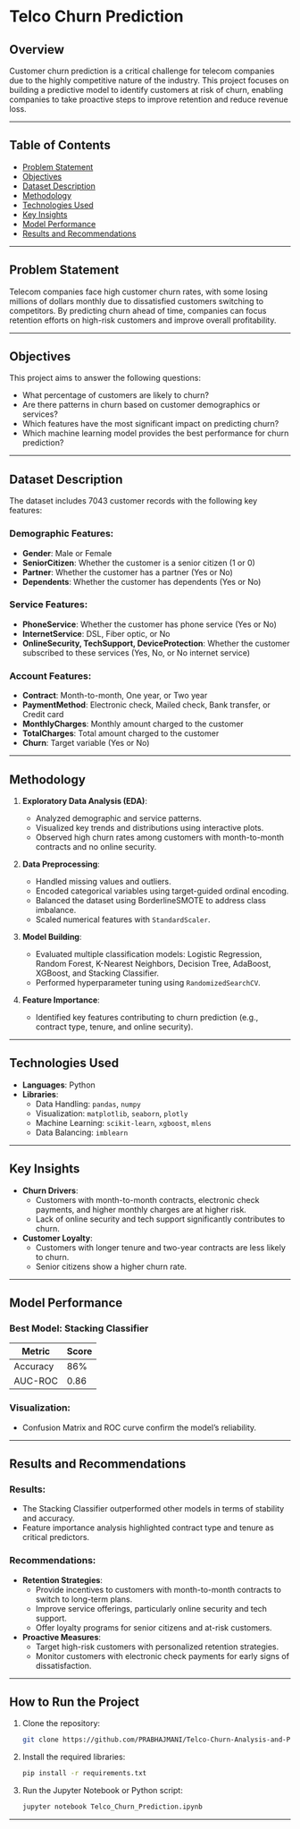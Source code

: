 # Telco Churn Prediction

## Overview

Customer churn prediction is a critical challenge for telecom companies due to the highly competitive nature of the industry. This project focuses on building a predictive model to identify customers at risk of churn, enabling companies to take proactive steps to improve retention and reduce revenue loss.

---

## Table of Contents

- [Problem Statement](#problem-statement)
- [Objectives](#objectives)
- [Dataset Description](#dataset-description)
- [Methodology](#methodology)
- [Technologies Used](#technologies-used)
- [Key Insights](#key-insights)
- [Model Performance](#model-performance)
- [Results and Recommendations](#results-and-recommendations)

---

## Problem Statement

Telecom companies face high customer churn rates, with some losing millions of dollars monthly due to dissatisfied customers switching to competitors. By predicting churn ahead of time, companies can focus retention efforts on high-risk customers and improve overall profitability.

---

## Objectives

This project aims to answer the following questions:
- What percentage of customers are likely to churn?
- Are there patterns in churn based on customer demographics or services?
- Which features have the most significant impact on predicting churn?
- Which machine learning model provides the best performance for churn prediction?

---

## Dataset Description

The dataset includes 7043 customer records with the following key features:

### Demographic Features:
- **Gender**: Male or Female
- **SeniorCitizen**: Whether the customer is a senior citizen (1 or 0)
- **Partner**: Whether the customer has a partner (Yes or No)
- **Dependents**: Whether the customer has dependents (Yes or No)

### Service Features:
- **PhoneService**: Whether the customer has phone service (Yes or No)
- **InternetService**: DSL, Fiber optic, or No
- **OnlineSecurity, TechSupport, DeviceProtection**: Whether the customer subscribed to these services (Yes, No, or No internet service)

### Account Features:
- **Contract**: Month-to-month, One year, or Two year
- **PaymentMethod**: Electronic check, Mailed check, Bank transfer, or Credit card
- **MonthlyCharges**: Monthly amount charged to the customer
- **TotalCharges**: Total amount charged to the customer
- **Churn**: Target variable (Yes or No)

---

## Methodology

1. **Exploratory Data Analysis (EDA)**:
   - Analyzed demographic and service patterns.
   - Visualized key trends and distributions using interactive plots.
   - Observed high churn rates among customers with month-to-month contracts and no online security.

2. **Data Preprocessing**:
   - Handled missing values and outliers.
   - Encoded categorical variables using target-guided ordinal encoding.
   - Balanced the dataset using BorderlineSMOTE to address class imbalance.
   - Scaled numerical features with `StandardScaler`.

3. **Model Building**:
   - Evaluated multiple classification models: Logistic Regression, Random Forest, K-Nearest Neighbors, Decision Tree, AdaBoost, XGBoost, and Stacking Classifier.
   - Performed hyperparameter tuning using `RandomizedSearchCV`.

4. **Feature Importance**:
   - Identified key features contributing to churn prediction (e.g., contract type, tenure, and online security).

---

## Technologies Used

- **Languages**: Python
- **Libraries**:
  - Data Handling: `pandas`, `numpy`
  - Visualization: `matplotlib`, `seaborn`, `plotly`
  - Machine Learning: `scikit-learn`, `xgboost`, `mlens`
  - Data Balancing: `imblearn`

---

## Key Insights

- **Churn Drivers**:
  - Customers with month-to-month contracts, electronic check payments, and higher monthly charges are at higher risk.
  - Lack of online security and tech support significantly contributes to churn.
- **Customer Loyalty**:
  - Customers with longer tenure and two-year contracts are less likely to churn.
  - Senior citizens show a higher churn rate.

---

## Model Performance

### Best Model: Stacking Classifier

| Metric            | Score  |
|-------------------|--------|
| Accuracy          | 86%    |
| AUC-ROC           | 0.86   |

### Visualization:
- Confusion Matrix and ROC curve confirm the model’s reliability.

---

## Results and Recommendations

### Results:
- The Stacking Classifier outperformed other models in terms of stability and accuracy.
- Feature importance analysis highlighted contract type and tenure as critical predictors.

### Recommendations:
- **Retention Strategies**:
  - Provide incentives to customers with month-to-month contracts to switch to long-term plans.
  - Improve service offerings, particularly online security and tech support.
  - Offer loyalty programs for senior citizens and at-risk customers.
- **Proactive Measures**:
  - Target high-risk customers with personalized retention strategies.
  - Monitor customers with electronic check payments for early signs of dissatisfaction.

---

## How to Run the Project

1. Clone the repository:
   ```bash
   git clone https://github.com/PRABHAJMANI/Telco-Churn-Analysis-and-Prediction.git
   ```
2. Install the required libraries:
   ```bash
   pip install -r requirements.txt
   ```
3. Run the Jupyter Notebook or Python script:
   ```bash
   jupyter notebook Telco_Churn_Prediction.ipynb
   ```

---